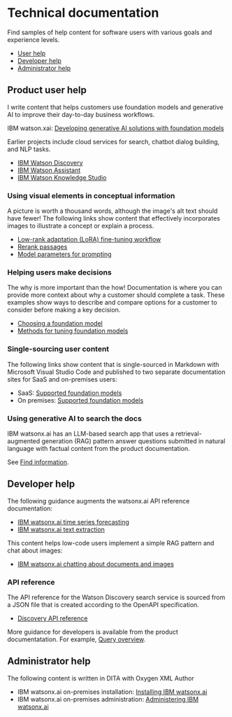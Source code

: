 # Technical documentation

Find samples of help content for software users with various goals and experience levels.

- [User help](#product-user-help)
- [Developer help](#developer-help)
- [Administrator help](#administrator-help)

## Product user help

I write content that helps customers use foundation models and generative AI to improve their day-to-day business workflows.

IBM watson.xai: [Developing generative AI solutions with foundation models](https://www.ibm.com/docs/SSYOK8/wsj/analyze-data/fm-overview.html)

Earlier projects include cloud services for search, chatbot dialog building, and NLP tasks.

- [IBM Watson Discovery](https://cloud.ibm.com/docs/discovery-data)
- [IBM Watson Assistant](https://cloud.ibm.com/docs/assistant?topic=assistant-index)
- [IBM Watson Knowledge Studio](https://cloud.ibm.com/docs/watson-knowledge-studio?topic=watson-knowledge-studio-wks_overview_full)

### Using visual elements in conceptual information

A picture is worth a thousand words, although the image's alt text should have fewer! The following links show content that effectively incorporates images to illustrate a concept or explain a process.

- [Low-rank adaptation (LoRA) fine-tuning workflow](https://www.ibm.com/docs/SSLSRPV_latest/wsj/analyze-data/fm-tuning-methods-lora.html#lora-workflow)
- [Rerank passages](https://www.ibm.com/docs/SSYOK8/wsj/analyze-data/fm-api-rerank.html#api)
- [Model parameters for prompting](https://www.ibm.com/docs/SSYOK8/wsj/analyze-data/fm-model-parameters.html)

### Helping users make decisions

The why is more important than the how! Documentation is where you can provide more context about why a customer should complete a task. These examples show ways to describe and compare options for a customer to consider before making a key decision.

- [Choosing a foundation model](https://www.ibm.com/docs/SSYOK8/wsj/analyze-data/fm-models-choose.html)
- [Methods for tuning foundation models](https://www.ibm.com/docs/SSLSRPV_latest/wsj/analyze-data/fm-tuning-methods.html)

### Single-sourcing user content

The following links show content that is single-sourced in Markdown with Microsoft Visual Studio Code and published to two separate documentation sites for SaaS and on-premises users:

- SaaS: [Supported foundation models](https://www.ibm.com/docs/SSYOK8/wsj/analyze-data/fm-models.html)
- On premises: [Supported foundation models](https://www.ibm.com/docs/SSLSRPV_latest/wsj/analyze-data/fm-models.html)

### Using generative AI to search the docs

IBM watsonx.ai has an LLM-based search app that uses a retrieval-augmented generation (RAG) pattern answer questions submitted in natural language with factual content from the product documentation.

See [Find information](https://dataplatform.cloud.ibm.com/docs/content/wsj/getting-started/welcome-main.html?context=wx).

## Developer help

The following guidance augments the watsonx.ai API reference documentation:

- [IBM watsonx.ai time series forecasting](https://www.ibm.com/docs/SSYOK8/wsj/analyze-data/fm-api-time-series.html)
- [IBM watsonx.ai text extraction](https://www.ibm.com/docs/SSYOK8/wsj/analyze-data/fm-api-text-extraction.html)

This content helps low-code users implement a simple RAG pattern and chat about images:

- [IBM watsonx.ai chatting about documents and images](https://www.ibm.com/docs/SSYOK8/wsj/analyze-data/fm-prompt-data.html)

### API reference

The API reference for the Watson Discovery search service is sourced from a JSON file that is created according to the OpenAPI specification.

- [Discovery API reference](https://cloud.ibm.com/apidocs/discovery-data)

More guidance for developers is available from the product documentatation. For example, [Query overview](https://cloud.ibm.com/docs/discovery-data?topic=discovery-data-query-concepts).

## Administrator help

The following content is written in DITA with Oxygen XML Author

- IBM watsonx.ai on-premises installation: [Installing IBM watsonx.ai](https://www.ibm.com/docs/SSNFH6_latest/svc-watsonxai/watsonxai-install.html)
- IBM watsonx.ai on-premises administration: [Administering IBM watsonx.ai](https://www.ibm.com/docs/SSNFH6_latest/svc-watsonxai/watsonxai-admin.html)
